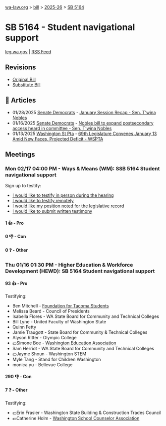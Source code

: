 [wa-law.org](/) > [bill](/bill/) > [2025-26](/bill/2025-26/) > [SB 5164](/bill/2025-26/sb/5164/)

# SB 5164 - Student navigational support
[leg.wa.gov](https://app.leg.wa.gov/billsummary?BillNumber=5164&Year=2025&Initiative=false) | [RSS Feed](./rss.xml)

## Revisions
* [Original Bill](1/)
* [Substitute Bill](S/)

## 📰 Articles
* 01/28/2025 [Senate Democrats](/org/senate_democrats/) - [January Session Recap - Sen. T’wina Nobles](https://senatedemocrats.wa.gov/nobles/2025/01/28/january-session-recap-2/#:~:text=SB%205164)
* 01/16/2025 [Senate Democrats](/org/senate_democrats/) - [Nobles bill to expand postsecondary access heard in committee - Sen. T’wina Nobles](https://senatedemocrats.wa.gov/nobles/2025/01/16/nobles-bill-to-expand-postsecondary-access-heard-in-committee/#:~:text=Senate%20Bill%205164)
* 01/13/2025 [Washington St Pta](/org/washington_st_pta/) - [69th Legislature Convenes January 13 Amid New Faces, Projected Deficit - WSPTA](https://www.wastatepta.org/69th-legislature-convenes-january-13-amid-new-faces-projected-deficit/#:~:text=SB%205164)

## Meetings
### Mon 02/17 04:00 PM - Ways & Means (WM): SSB 5164 Student navigational support
Sign up to testify:
* [I would like to testify in person during the hearing](https://app.leg.wa.gov/csi/Testifier/Add?chamber=House&mId=32795&aId=163754&caId=25879&tId=1)
* [I would like to testify remotely](https://app.leg.wa.gov/csi/Testifier/Add?chamber=House&mId=32795&aId=163754&caId=25879&tId=2)
* [I would like my position noted for the legislative record](https://app.leg.wa.gov/csi/Testifier/Add?chamber=House&mId=32795&aId=163754&caId=25879&tId=3)
* [I would like to submit written testimony](https://app.leg.wa.gov/csi/Testifier/Add?chamber=House&mId=32795&aId=163754&caId=25879&tId=4)

#### 1 👍 - Pro

#### 0 👎 - Con

#### 0 ❓ - Other

### Thu 01/16 01:30 PM - Higher Education & Workforce Development (HEWD): SB 5164 Student navigational support
#### 93 👍 - Pro
Testifying:
* Ben Mitchell - [Foundation for Tacoma Students](/org/foundation_for_tacoma_students/)
* Melissa Beard - Council of Presidents
* Isabella Flores - WA State Board for Community and Technical Colleges
* Bill Lyne - United Faculty of Washington State
* Quinn Fetty
* Jamie Traugott - State Board for Community & Technical Colleges
* Alyson Ritter - Olympic College
* 💵Simone Boe - [Washington Education Association](/org/washington_education_association/)
* Sam Herriot - WA State Board for Community and Technical Colleges
* 💵Jayme Shoun - Washington STEM
* Myle Tang - Stand for Children Washington
* monica yu - Bellevue College

#### 290 👎 - Con

#### 7 ❓ - Other
Testifying:
* 💵Erin Frasier - Washington State Building & Construction Trades Council
* 💵Catherine Holm - [Washington School Counselor Association](/org/washington_school_counselor_association/)
